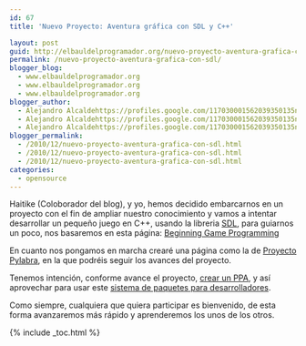 ```yaml
---
id: 67
title: 'Nuevo Proyecto: Aventura gráfica con SDL y C++'

layout: post
guid: http://elbauldelprogramador.org/nuevo-proyecto-aventura-grafica-con-sdl-y-c/
permalink: /nuevo-proyecto-aventura-grafica-con-sdl/
blogger_blog:
  - www.elbauldelprogramador.org
  - www.elbauldelprogramador.org
  - www.elbauldelprogramador.org
blogger_author:
  - Alejandro Alcaldehttps://profiles.google.com/117030001562039350135noreply@blogger.com
  - Alejandro Alcaldehttps://profiles.google.com/117030001562039350135noreply@blogger.com
  - Alejandro Alcaldehttps://profiles.google.com/117030001562039350135noreply@blogger.com
blogger_permalink:
  - /2010/12/nuevo-proyecto-aventura-grafica-con-sdl.html
  - /2010/12/nuevo-proyecto-aventura-grafica-con-sdl.html
  - /2010/12/nuevo-proyecto-aventura-grafica-con-sdl.html
categories:
  - opensource
---
```

<div class="iconcpp">
</div>

Haitike (Coloborador del blog), y yo, hemos decidido embarcarnos en un proyecto con el fin de ampliar nuestro conocimiento y vamos a intentar desarrollar un pequeño juego en C++, usando la libreria [SDL][1], para guiarnos un poco, nos basaremos en esta página: <a target="_blank" href="http://www.lazyfoo.net/SDL_tutorials/index.php">Beginning Game Programming</a>

En cuanto nos pongamos en marcha crearé una página como la de [Proyecto Pylabra][2], en la que podréis seguir los avances del proyecto.

Tenemos intención, conforme avance el proyecto, [crear un PPA][3], y así aprovechar para usar este [sistema de paquetes para desarrolladores][4].  
  
<!--more-->

  
Como siempre, cualquiera que quiera participar es bienvenido, de esta forma avanzaremos más rápido y aprenderemos los unos de los otros.



 [1]: http://es.wikipedia.org/wiki/Simple_DirectMedia_Layer
 [2]: http://bashyc.blogspot.com/p/proyecto-pylabra.html
 [3]: http://elbauldelprogramador.com/como-crear-un-repositorio-ppa-how/
 [4]: http://elbauldelprogramador.com/que-son-los-ppa-what-ppa-is/

{% include _toc.html %}
